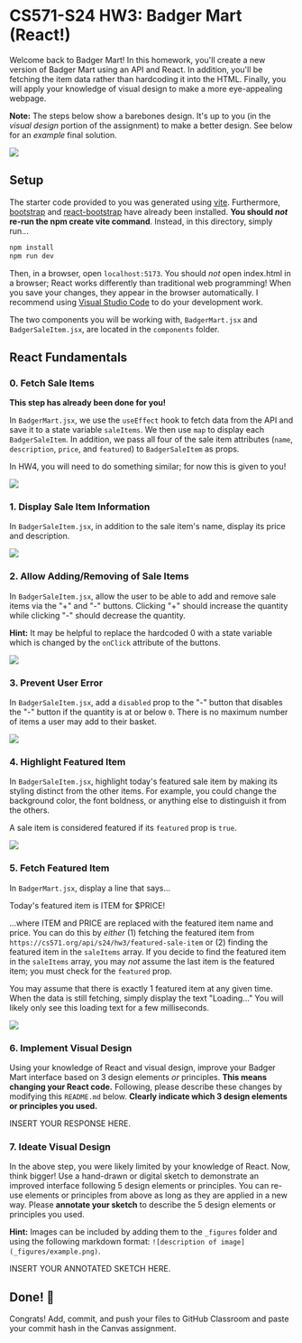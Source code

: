 # CS571-S24 HW3: Badger Mart (React!)

Welcome back to Badger Mart! In this homework, you'll create a new version of Badger Mart using an API and React. In addition, you'll be fetching the item data rather than hardcoding it into the HTML. Finally, you will apply your knowledge of visual design to make a more eye-appealing webpage.

**Note:** The steps below show a barebones design. It's up to you (in the *visual design* portion of the assignment) to make a better design. See below for an *example* final solution.

![](_figures/example.png)

## Setup

The starter code provided to you was generated using [vite](https://vitejs.dev/guide/). Furthermore, [bootstrap](https://www.npmjs.com/package/bootstrap) and [react-bootstrap](https://www.npmjs.com/package/react-bootstrap) have already been installed. **You should *not* re-run the  npm create vite command**. Instead, in this directory, simply run...

```bash
npm install
npm run dev
```

Then, in a browser, open `localhost:5173`. You should *not* open index.html in a browser; React works differently than traditional web programming! When you save your changes, they appear in the browser automatically. I recommend using [Visual Studio Code](https://code.visualstudio.com/) to do your development work.

The two components you will be working with, `BadgerMart.jsx` and `BadgerSaleItem.jsx`, are located in the `components` folder.

## React Fundamentals

### 0. Fetch Sale Items

**This step has already been done for you!**

In `BadgerMart.jsx`, we use the `useEffect` hook to fetch data from the API and save it to a state variable `saleItems`. We then use `map` to display each `BadgerSaleItem`. In addition, we pass all four of the sale item attributes (`name`, `description`, `price`, and `featured`) to `BadgerSaleItem` as props.

In HW4, you will need to do something similar; for now this is given to you!

![](_figures/step0.png)

### 1. Display Sale Item Information

In `BadgerSaleItem.jsx`, in addition to the sale item's name, display its price and description.

![](_figures/step1.png)

### 2. Allow Adding/Removing of Sale Items

In `BadgerSaleItem.jsx`, allow the user to be able to add and remove sale items via the "+" and "-" buttons. Clicking "+" should increase the quantity while clicking "-" should decrease the quantity.

**Hint:** It may be helpful to replace the hardcoded 0 with a state variable which is changed by the `onClick` attribute of the buttons.

![](_figures/step2.png)

### 3. Prevent User Error

In `BadgerSaleItem.jsx`, add a `disabled` prop to the "-" button that disables the "-" button if the quantity is at or below `0`. There is no maximum number of items a user may add to their basket.

![](_figures/step3.png)

### 4. Highlight Featured Item

In `BadgerSaleItem.jsx`, highlight today's featured sale item by making its styling distinct from the other items. For example, you could change the background color, the font boldness, or anything else to distinguish it from the others.

A sale item is considered featured if its `featured` prop is `true`.

![](_figures/step4.png)

### 5. Fetch Featured Item

In `BadgerMart.jsx`, display a line that says...

Today's featured item is ITEM for $PRICE!

...where ITEM and PRICE are replaced with the featured item name and price. You can do this by *either* (1) fetching the featured item from `https://cs571.org/api/s24/hw3/featured-sale-item` or (2) finding the featured item in the `saleItems` array. If you decide to find the featured item in the `saleItems` array, you may *not* assume the last item is the featured item; you must check for the `featured` prop.

You may assume that there is exactly 1 featured item at any given time. When the data is still fetching, simply display the text "Loading..." You will likely only see this loading text for a few milliseconds.

![](_figures/step5.png)

### 6. Implement Visual Design

Using your knowledge of React and visual design, improve your Badger Mart interface based on 3 design elements *or* principles. **This means changing your React code.** Following, please describe these changes by modifying this `README.md` below. **Clearly indicate which 3 design elements or principles you used.**

INSERT YOUR RESPONSE HERE.

### 7. Ideate Visual Design

In the above step, you were likely limited by your knowledge of React. Now, think bigger! Use a hand-drawn or digital sketch to demonstrate an improved interface following 5 design elements or principles. You can re-use elements or principles from above as long as they are applied in a new way. Please **annotate your sketch** to describe the 5 design elements or principles you used.

**Hint:** Images can be included by adding them to the `_figures` folder and using the following markdown format: `![description of image](_figures/example.png)`.

INSERT YOUR ANNOTATED SKETCH HERE.

## Done! 🥳

Congrats! Add, commit, and push your files to GitHub Classroom and paste your commit hash in the Canvas assignment.
